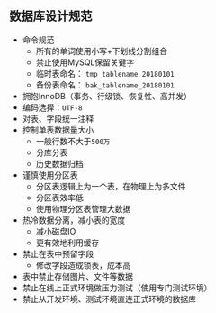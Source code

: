 ## 数据库设计规范
- 命令规范
  - 所有的单词使用小写+下划线分割组合
  - 禁止使用MySQL保留关键字
  - 临时表命名： `tmp_tablename_20180101`
  - 备份表命名： `bak_tablename_20180101`
- 拥抱InnoDB（事务、行级锁、恢复性、高并发）
- 编码选择：`UTF-8`
- 对表、字段统一注释
- 控制单表数据量大小
  - 一般行数不大于`500万`
  - 分库分表
  - 历史数据归档
- 谨慎使用分区表
  - 分区表逻辑上为一个表，在物理上为多文件
  - 分区表效率低
  - 使用物理分区表管理大数据
- 热冷数据分离，减小表的宽度
  - 减小磁盘IO
  - 更有效地利用缓存
- 禁止在表中预留字段
  - 修改字段造成锁表，成本高
- 表中禁止存储图片、文件等数据
- 禁止在线上正式环境做压力测试（使用专门测试环境）
- 禁止从开发环境、测试环境直连正式环境的数据库